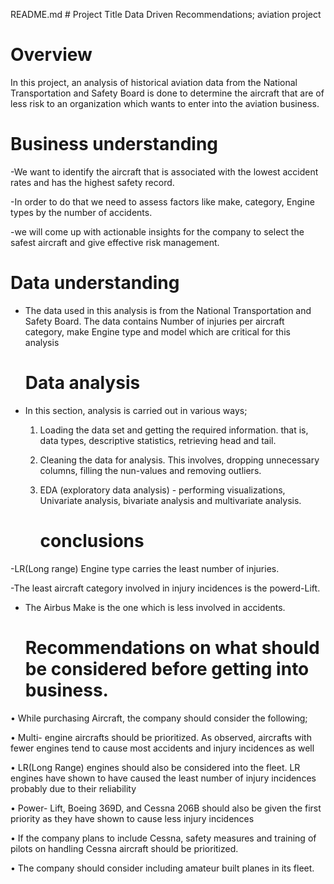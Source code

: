 README.md
    # Project Title
Data Driven Recommendations; aviation project

  # Overview
In this project, an analysis of historical aviation data from the National Transportation and Safety Board is done to determine the aircraft that are of less risk to an organization which wants to enter into the aviation business.

   # Business understanding
   
-We want to identify the aircraft that is associated with the lowest accident rates and has the highest safety record.

-In order to do that we need to assess factors like make, category, Engine types by the number of accidents. 

-we will come up with actionable insights for the company to select the safest aircraft and give effective risk management.

  # Data understanding
- The data used in this analysis is from the National Transportation and Safety Board. The data contains Number of injuries per aircraft category, make Engine type and model which are critical for this analysis
           
   # Data analysis
- In this section, analysis is carried out in various ways;
  1. Loading the data set and getting the required information. that is, data types, descriptive statistics, retrieving head and tail.

  2. Cleaning the data for analysis. This involves, dropping unnecessary columns, filling the nun-values and removing outliers.

  4. EDA (exploratory data analysis) - performing visualizations, Univariate analysis, bivariate analysis and multivariate analysis.

     # conclusions
-LR(Long range) Engine type  carries the least number of injuries.

-The least aircraft category involved in injury incidences is the powerd-Lift.

- The Airbus Make is the one which is less involved in accidents.

    # Recommendations on what should be considered before getting into business.
• While purchasing Aircraft, the company should consider the following;

• Multi- engine aircrafts should be prioritized. As observed, aircrafts with fewer engines tend to cause most accidents and injury incidences as well

• LR(Long Range) engines should also be considered into the fleet. LR engines have shown to have caused the least number of injury incidences probably due to their reliability

• Power- Lift, Boeing 369D, and Cessna 206B should also be given the first priority as they have shown to cause less injury incidences

• If the company plans to include Cessna, safety measures and training of pilots on handling Cessna aircraft should be prioritized.

• The company should consider including amateur built planes in its fleet.
